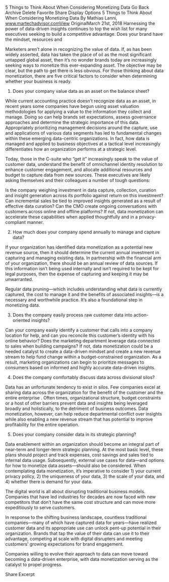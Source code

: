 5 Things to Think About When Considering Monetizing Data
Go Back
Archive
Delete
Favorite
Share
Display Options
5 Things to Think About When Considering Monetizing Data
By Mathias Lanni, www.martechadvisor.comView OriginalMarch 21st, 2018
 Harnessing the power of data-driven insights continues to top the wish list for many executives seeking to build a competitive advantage. Does your brand have the mindset, resources and

Marketers aren’t alone in recognizing the value of data. If, as has been widely asserted, data has taken the place of oil as the most significant untapped global asset, then it’s no wonder brands today are increasingly seeking ways to monetize this ever-expanding asset. The objective may be clear, but the path to get there is less obvious. For those thinking about data monetization, there are five critical factors to consider when determining whether your business is ready.

1. Does your company value data as an asset on the balance sheet?

While current accounting practice doesn’t recognize data as an asset, in recent years some companies have begun using asset valuation methodologies for applying a value to the information they collect and manage. Doing so can help brands set expectations, assess governance approaches and determine the strategic importance of this data. Appropriately prioritizing management decisions around the capture, use and applications of various data segments has led to fundamental changes within these emerging data-centric organizations. In fact, how data is managed and applied to business objectives at a tactical level increasingly differentiates how an organization performs at a strategic level.

Today, those in the C-suite who “get it” increasingly speak to the value of customer data, understand the benefit of omnichannel identity resolution to enhance customer engagement, and allocate additional resources and budget to capture data from new sources. These executives are likely asking themselves and their colleagues a number of tough questions:

Is the company weighing investment in data capture, collection, curation and insight generation across its portfolio against return on this investment?
Can incremental sales be tied to improved insights generated as a result of effective data curation?
Can the CMO create ongoing conversations with customers across online and offline platforms?
If not, data monetization can accelerate these capabilities when applied thoughtfully and in a privacy-compliant manner.

2. How much does your company spend annually to manage and capture data?

If your organization has identified data monetization as a potential new revenue source, then it should determine the current annual investment in capturing and managing existing data. In partnership with the financial arm of your organization, there should be an annual review of data sources. If this information isn’t being used internally and isn’t required to be kept for legal purposes, then the expense of capturing and keeping it may be unwarranted.

Regular data pruning—which includes understanding what data is currently captured, the cost to manage it and the benefits of associated insights—is a necessary and worthwhile practice. It’s also a foundational step in monetizing data.

3. Does the company easily process raw customer data into action-oriented insights?

Can your company easily identify a customer that calls into a company location for help, and can you reconcile this customer’s identity with his online behavior? Does the marketing department leverage data connected to sales when building campaigns? If not, data monetization could be a needed catalyst to create a data-driven mindset and create a new revenue stream to help fund change within a budget-constrained organization. As a result, marketing organizations can begin to prioritize messages to consumers based on informed and highly accurate data-driven insights.

4. Does the company comfortably discuss data across divisional silos?

Data has an unfortunate tendency to exist in silos. Few companies excel at sharing data across the organization for the benefit of the customer and the entire enterprise . Often times, organizational structure, budget constraints or a host of other barriers prevent data and insights being leveraged broadly and holistically, to the detriment of business outcomes. Data monetization, however, can help reduce departmental conflict over insights while also enabling a new revenue stream that has potential to improve profitability for the entire operation.

5. Does your company consider data in its strategic planning?

Data enablement within an organization should become an integral part of near-term and longer-term strategic planning. At the most basic level, these plans should project and track expenses, cost savings and sales tied to internal data usage. Subsequently, external use cases for data—and options for how to monetize data assets—should also be considered. When contemplating data monetization, it’s imperative to consider 1) your current privacy policy, 2) the uniqueness of your data, 3) the scale of your data, and 4) whether there is demand for your data.

The digital world is all about disrupting traditional business models. Companies that have led industries for decades are now faced with new competitors that don’t have the same cost structure and can move more expeditiously to serve customers.

In response to the shifting business landscape, countless traditional companies—many of which have captured data for years—have realized customer data and its appropriate use can unlock pent-up potential in their organization. Brands that tap the value of their data can use it to their advantage, competing at scale with digital disrupters and meeting customers’ growing expectations for brand engagement.

Companies willing to evolve their approach to data can move toward becoming a data-driven enterprise, with data monetization serving as the catalyst to propel progress.

Share Excerpt
